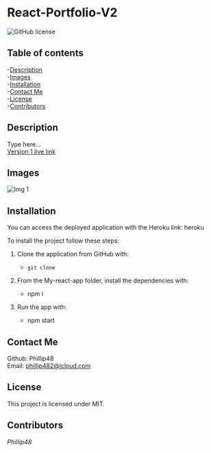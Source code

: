 # React-Portfolio-V2
![GitHub license](https://img.shields.io/badge/license-MIT-blue.svg)  
  
## Table of contents   
-[Description](#Description)   
-[Images](#Images)     
-[Installation](#Installation)  
-[Contact Me](#Contact-Me)    
-[License](#License)  
-[Contributors](#Contributors)  

## Description  
Type here...  
[Version 1 live link]()  

## Images  
![Img 1]()  

## Installation  

You can access the deployed application with the Heroku link: heroku

To install the project follow these steps:

1. Clone the application from GitHub with:

   - `git clone`

2. From the My-react-app folder, install the dependencies with:

   - npm i

3. Run the app with:
   - npm start   

## Contact Me  
Github: Phillip48  
Email: phillip482@icloud.com  

## License
This project is licensed under MIT.

## Contributors  
*Phillip48*  
